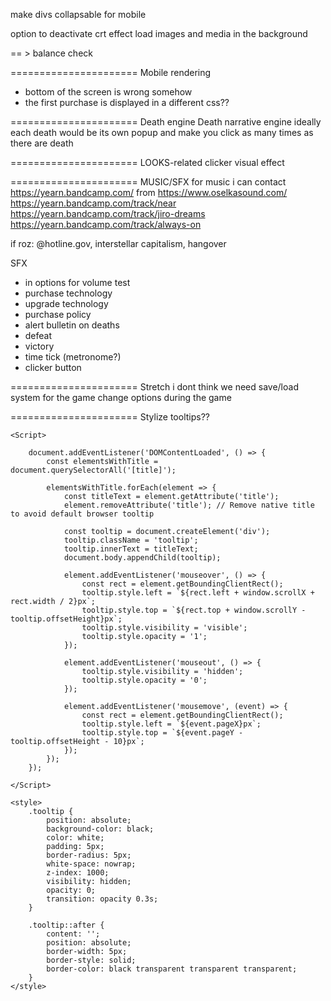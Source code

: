 


make divs collapsable for mobile




option to deactivate crt effect
load images and media in the background


== > balance check


====================== Mobile rendering
- bottom of the screen is wrong somehow
- the first purchase is displayed in a different css??

====================== Death engine
Death narrative engine
ideally each death would be its own popup and make you click as many times as there are death


====================== LOOKS-related
clicker visual effect

====================== MUSIC/SFX
for music i can contact https://yearn.bandcamp.com/ from https://www.oselkasound.com/
https://yearn.bandcamp.com/track/near
https://yearn.bandcamp.com/track/jiro-dreams
https://yearn.bandcamp.com/track/always-on

if roz: @hotline.gov, interstellar capitalism, hangover

SFX
- in options for volume test 
- purchase technology 
- upgrade technology
- purchase policy 
- alert bulletin on deaths 
- defeat
- victory
- time tick (metronome?)
- clicker button 


====================== Stretch i dont think we need
save/load system for the game
change options during the game


====================== Stylize tooltips??

    <Script>

        document.addEventListener('DOMContentLoaded', () => {
            const elementsWithTitle = document.querySelectorAll('[title]');

            elementsWithTitle.forEach(element => {
                const titleText = element.getAttribute('title');
                element.removeAttribute('title'); // Remove native title to avoid default browser tooltip

                const tooltip = document.createElement('div');
                tooltip.className = 'tooltip';
                tooltip.innerText = titleText;
                document.body.appendChild(tooltip);

                element.addEventListener('mouseover', () => {
                    const rect = element.getBoundingClientRect();
                    tooltip.style.left = `${rect.left + window.scrollX + rect.width / 2}px`;
                    tooltip.style.top = `${rect.top + window.scrollY - tooltip.offsetHeight}px`;
                    tooltip.style.visibility = 'visible';
                    tooltip.style.opacity = '1';
                });

                element.addEventListener('mouseout', () => {
                    tooltip.style.visibility = 'hidden';
                    tooltip.style.opacity = '0';
                });

                element.addEventListener('mousemove', (event) => {
                    const rect = element.getBoundingClientRect();
                    tooltip.style.left = `${event.pageX}px`;
                    tooltip.style.top = `${event.pageY - tooltip.offsetHeight - 10}px`;
                });
            });
        });

    </Script>

    <style>
        .tooltip {
            position: absolute;
            background-color: black;
            color: white;
            padding: 5px;
            border-radius: 5px;
            white-space: nowrap;
            z-index: 1000;
            visibility: hidden;
            opacity: 0;
            transition: opacity 0.3s;
        }

        .tooltip::after {
            content: '';
            position: absolute;
            border-width: 5px;
            border-style: solid;
            border-color: black transparent transparent transparent;
        }
    </style>